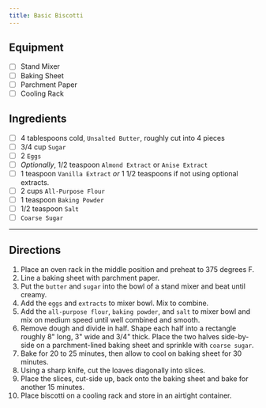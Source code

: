 ```yaml
---
title: Basic Biscotti
---
```


## Equipment
- [ ] Stand Mixer
- [ ] Baking Sheet
- [ ] Parchment Paper
- [ ] Cooling Rack

## Ingredients
- [ ] 4 tablespoons cold, `Unsalted Butter`, roughly cut into 4 pieces
- [ ] 3/4 cup `Sugar`
- [ ] 2 `Eggs`
- [ ] *Optionally*, 1/2 teaspoon `Almond Extract` or `Anise Extract`
- [ ] 1 teaspoon `Vanilla Extract` *or* 1 1/2 teaspoons if not using optional extracts.
- [ ] 2 cups `All-Purpose Flour`
- [ ] 1 teaspoon `Baking Powder`
- [ ] 1/2 teaspoon `Salt`
- [ ] `Coarse Sugar`

***

## Directions
1. Place an oven rack in the middle position and preheat to 375 degrees F.
2. Line a baking sheet with parchment paper.
3. Put the `butter` and `sugar` into the bowl of a stand mixer and beat until creamy.
4. Add the `eggs` and `extracts` to mixer bowl. Mix to combine.
5. Add the `all-purpose flour`, `baking powder`, and `salt` to mixer bowl and mix on medium speed until well combined and smooth.
6. Remove dough and divide in half. Shape each half into a rectangle roughly 8" long, 3" wide and 3/4" thick. Place the two halves side-by-side on a parchment-lined baking sheet and sprinkle with `coarse sugar`.
7. Bake for 20 to 25 minutes, then allow to cool on baking sheet for 30 minutes.
8. Using a sharp knife, cut the loaves diagonally into slices.
9. Place the slices, cut-side up, back onto the baking sheet and bake for another 15 minutes.
10. Place biscotti on a cooling rack and store in an airtight container.
